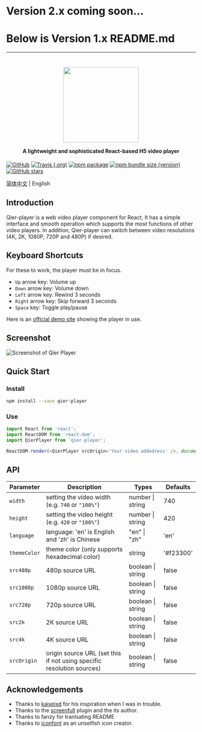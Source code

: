 # Version 2.x coming soon...

# Below is Version 1.x README.md

<hr>

<h1 align="center">
  <img src="https://i0.hdslb.com/bfs/album/d72f47cd98c9fb6287d7eaf002695de4f53de6f2.png" height="200" width="200"/>
  <p align="center" style="font-size: 0.5em">A lightweight and sophisticated React-based H5 video player</p>
</h1>

[![GitHub](https://img.shields.io/github/license/vortesnail/qier-player)](https://github.com/vortesnail/qier-player/blob/master/LICENSE) [![Travis (.org)](https://img.shields.io/travis/vortesnail/qier-player)]() [![npm package](https://img.shields.io/npm/v/qier-player)](https://www.npmjs.com/package/qier-player) [![npm bundle size (version)](https://img.shields.io/bundlephobia/minzip/qier-player/1.2.8)](https://www.npmjs.com/package/qier-player) [![GitHub stars](https://img.shields.io/github/stars/vortesnail/qier-player)](https://github.com/vortesnail/qier-player/stargazers)

[简体中文](https://github.com/vortesnail/qier-player/blob/master/README-zh-Hans.md) &#124; English

## Introduction

Qier-player is a web video player component for React, It has a simple interface and smooth operation which supports the most functions of other video players. In addition, Qier-player can switch between video resolutions (4K, 2K, 1080P, 720P and 480P) if desired.

## Keyboard Shortcuts

For these to work, the player must be in focus.

- `Up` arrow key: Volume up
- `Down` arrow key: Volume down
- `Left` arrow key: Rewind 3 seconds
- `Right` arrow key: Skip forward 3 seconds
- `Space` key: Toggle play/pause

Here is an [official demo site](https://vortesnail.github.io/qier-player-demo/) showing the player in use.

## Screenshot

![Screenshot of Qier Player](https://i0.hdslb.com/bfs/album/dc46482ec425ebf78f8501fb44f05f8b01cbda4b.png)

## Quick Start

### Install

```bash
npm install --save qier-player
```

### Use

```js
import React from 'react';
import ReactDOM from 'react-dom';
import QierPlayer from 'qier-player';

ReactDOM.render(<QierPlayer srcOrigin='Your video addedress' />, document.getElementById('root'));
```

## API

| Parameter | Description | Types | Defaults |
| --- | --- | --- | --- |
| `width` | setting the video width (e.g. `740` or `"100%"`) | number &#124; string | 740 |
| `height` | setting the video height (e.g. `420` or `"100%"`) | number &#124; string | 420 |
| `language` | language: 'en' is English and 'zh' is Chinese | "en" &#124; "zh" | 'en' |
| `themeColor` | theme color (only supports hexadecimal color) | string | '#f23300' |
| `src480p` | 480p source URL | boolean &#124; string | false |
| `src1080p` | 1080p source URL | boolean &#124; string | false |
| `src720p` | 720p source URL | boolean &#124; string | false |
| `src2k` | 2K source URL | boolean &#124; string | false |
| `src4k` | 4K source URL | boolean &#124; string | false |
| `srcOrigin` | origin source URL (set this if not using specific resolution sources) | boolean &#124; string | false |

## Acknowledgements

- Thanks to [kaiseixd](https://github.com/kaiseixd) for his inspiration when I was in trouble.
- Thanks to the [screenfull](https://github.com/sindresorhus/screenfull.js/) plugin and the its author.
- Thanks to fanzy for tranlsating README
- Thanks to [iconfont](https://www.iconfont.cn/) as an unselfish icon creator.
